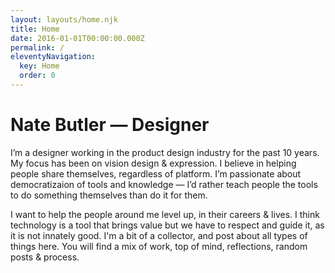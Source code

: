 ```yaml
---
layout: layouts/home.njk
title: Home
date: 2016-01-01T00:00:00.000Z
permalink: /
eleventyNavigation:
  key: Home
  order: 0
---
```

# Nate Butler — Designer

I’m a designer working in the product design industry for the past 10 years. My focus has been on vision design & expression. I believe in helping people share themselves, regardless of platform.
I’m passionate about democratizaion of tools and knowledge — I’d rather teach people the tools to do something themselves than do it for them.

I want to help the people around me level up, in their careers & lives. I think technology is a tool that brings value but we have to respect and guide it, as it is not innately good.
I'm a bit of a collector, and post about all types of things here. You will find a mix of work, top of mind, reflections, random posts & process.